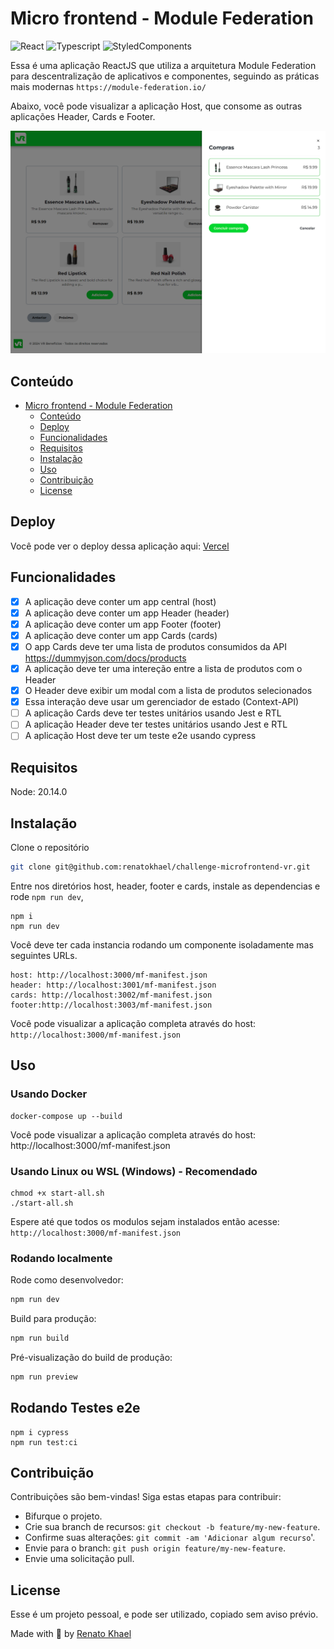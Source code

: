 # Micro frontend - Module Federation

![React](https://img.shields.io/badge/react-18.3.1-blue)
![Typescript](https://img.shields.io/badge/typescript-5.4.2-blue)
![StyledComponents](https://img.shields.io/badge/styled--components-6.1.11-blue)

Essa é uma aplicação ReactJS que utiliza a arquitetura Module Federation para descentralização de aplicativos e componentes, seguindo as práticas mais modernas `https://module-federation.io/`

Abaixo, você pode visualizar a aplicação Host, que consome as outras aplicações Header, Cards e Footer.

<center><img src=".github/preview.png" width="768px" /></center>

## Conteúdo

- [Micro frontend - Module Federation](#micro-frontend---module-federation)
  - [Conteúdo](#conteúdo)
  - [Deploy](#deploy)
  - [Funcionalidades](#funcionalidades)
  - [Requisitos](#requisitos)
  - [Instalação](#instalação)
  - [Uso](#uso)
  - [Contribuição](#contribuição)
  - [License](#license)

## Deploy

Você pode ver o deploy dessa aplicação aqui: [Vercel](challenge-microfrontend-vr.vercel.app)

## Funcionalidades

- [x] A aplicação deve conter um app central (host)
- [x] A aplicação deve conter um app Header (header)
- [x] A aplicação deve conter um app Footer (footer)
- [x] A aplicação deve conter um app Cards (cards)
- [x] O app Cards deve ter uma lista de produtos consumidos da API https://dummyjson.com/docs/products
- [x] A aplicação deve ter uma intereção entre a lista de produtos com o Header
- [x] O Header deve exibir um modal com a lista de produtos selecionados
- [x] Essa interação deve usar um gerenciador de estado (Context-API)
- [ ] A aplicação Cards deve ter testes unitários usando Jest e RTL
- [ ] A aplicação Header deve ter testes unitários usando Jest e RTL
- [ ] A aplicação Host deve ter um teste e2e usando cypress

## Requisitos

Node: 20.14.0

## Instalação

Clone o repositório

```bash
git clone git@github.com:renatokhael/challenge-microfrontend-vr.git
```

Entre nos diretórios host, header, footer e cards, instale as dependencias e rode `npm run dev`,

```
npm i
npm run dev
```

Você deve ter cada instancia rodando um componente isoladamente mas seguintes URLs.

```
host: http://localhost:3000/mf-manifest.json
header: http://localhost:3001/mf-manifest.json
cards: http://localhost:3002/mf-manifest.json
footer:http://localhost:3003/mf-manifest.json
```

Você pode visualizar a aplicação completa através do host: `http://localhost:3000/mf-manifest.json`

## Uso

### Usando Docker

```
docker-compose up --build
```
Você pode visualizar a aplicação completa através do host: http://localhost:3000/mf-manifest.json

### Usando Linux ou WSL (Windows) - Recomendado

```
chmod +x start-all.sh 
./start-all.sh
```
Espere até que todos os modulos sejam instalados então acesse: `http://localhost:3000/mf-manifest.json`

### Rodando localmente
Rode como desenvolvedor:

```bash
npm run dev
```

Build para produção:

```bash
npm run build
```

Pré-visualização do build de produção:

```bash
npm run preview
```

## Rodando Testes e2e

```
npm i cypress
npm run test:ci
```

## Contribuição

Contribuições são bem-vindas! Siga estas etapas para contribuir:

- Bifurque o projeto.
- Crie sua branch de recursos: `git checkout -b feature/my-new-feature`.
- Confirme suas alterações: `git commit -am 'Adicionar algum recurso`'.
- Envie para o branch: `git push origin feature/my-new-feature`.
- Envie uma solicitação pull.

## License

Esse é um projeto pessoal, e pode ser utilizado, copiado sem aviso prévio.

Made with 💚 by [Renato Khael](https://renatokhael.dev)
